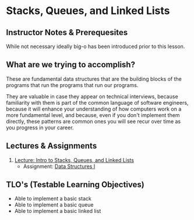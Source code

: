 # Stacks, Queues, and Linked Lists

## Instructor Notes & Prerequesites

While not necessary ideally big-o has been introduced prior to this lesson.

## What are we trying to accomplish?

These are fundamental data structures that are the building blocks of the programs that run the programs that run our programs.

They are valuable in case they appear on technical interviews, because familiarity with them is part of the common language of software engineers, because it will enhance your understanding of how computers work on a more fundamental level, and because, even if you don't implement them directly, these patterns are common ones you will see recur over time as you progress in your career.

## Lectures & Assignments

1. [Lecture: Intro to Stacks, Queues, and Linked Lists](./stacks-queues-linked-lists.md)
    - Assignment: [Data Structures I](https://github.com/code-platoon-assignments/data-structures-I)

## TLO's (Testable Learning Objectives)

- Able to implement a basic stack
- Able to implement a basic queue
- Able to implement a basic linked list
